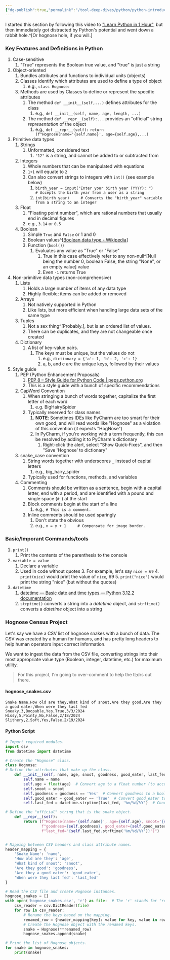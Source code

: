 ```yaml
---
{"dg-publish":true,"permalink":"/tool-deep-dives/python/python-introduction/"}
---
```


I started this section by following this video to ["Learn Python in 1 Hour"](https://www.youtube.com/watch?v=kqtD5dpn9C8), but then immediately got distracted by Python's potential and went down a rabbit hole.^[Or hognose hole, if you will.]

### Key Features and Definitions in Python
1. Case-sensitive
	1. "True" represents the Boolean true value, and "true" is just a string
2. Object-oriented
	1. Bundles attributes and functions to individual units (objects)
	2. Classes identify which attributes are used to define a type of object
		1. e.g., `class Hognose:`
	3. Methods are used by Classes to define or represent the specific attributes
		1. The method `def __init__(self,...)` defines attributes for the class
			1. e.g., `def __init__(self, name, age, length, ...)`
		2. The method `def __repr__(self):...` provides an "official" string *representation* of the object
			1. e.g., `def __repr__(self):`
			   `return (f"Hognose(name='{self.name}', age={self.age},...)`
3. Primitive data types
	1. Strings
		1. Unformatted, considered text
			1. `"12"` is a string, and cannot be added to or subtracted from
	2. Integers
		1. Whole numbers that can be manipulated with equations
		2. `1+1` will equate to `2`
		3. Can also convert strings to integers with `int()` (see example below)
			1. `birth_year = input("Enter your birth year (YYYY): ")     # Accepts the birth year from a user as a string`
			2. `int(birth_year)     # Converts the "birth_year" variable from a string to an integer`
	3. Float
		1. "Floating point number", which are rational numbers that usually end in decimal figures
		2. e.g., `3.14` or `0.5`
	4. Boolean
		1. Simple `True` and `False` or 1 and 0
		2. Boolean values^[[Boolean data type - Wikipedia](https://en.wikipedia.org/wiki/Boolean_data_type)]
		3. Function (`bool()`)
			1. Evaluates any value as "True" or "False"
				1. True in this case effectively refer to any non-null^[Null being the number 0, boolean False, the string "None", or an empty value] value
				2. Even `-1` returns True
4. Non-primitive data types (non-comprehensive)
	1. Lists
		1. Holds a large number of items of any data type
		2. Highly flexible; items can be added or removed
	2. Arrays
		1. Not natively supported in Python
		2. Like lists, but more efficient when handling large data sets of the same type
	3. Tuples
		1. Not a sex thing^[Probably.], but is an ordered list of values.
		2. There can be duplicates, and they are not changeable once created
	4. Dictionary
		1. A list of key-value pairs.
			1. The keys must be unique, but the values do not
				1. e.g., `dictionary = {'a': 1, 'b': 2, 'c': 1}`
				2. a, b, and c are the unique keys, followed by their values
5. Style guide
	1. PEP (Python Enhancement Proposals)
		1. [PEP 8 – Style Guide for Python Code | peps.python.org](https://peps.python.org/pep-0008/)
		2. This is a style guide with a bunch of specific recommendations 
	2. CapWord Convention
		1. When stringing a bunch of words together, capitalize the first letter of each word
			1. e.g. BigHairySpider
		2. Typically reserved for class names
			1. **NOTE**: Sometimes IDEs like PyCharm are too smart for their own good, and will read words like "Hognose" as a violation of this convention (it expects "HogNose")
			2. In PyCharm, if you're working with a term frequently, this can be resolved by adding it to PyCharm's dictionary
				1. Right-click the alert, select "Show Quick-Fixes", and then "Save 'Hognose' to dictionary"
	3. snake_case convention
		1. String words together with underscores `_` instead of capital letters
			1. e.g., big_hairy_spider
		2. Typically used for functions, methods, and variables
	4. Commenting
		1. Comments should be written as a sentence, begin with a capital letter, end with a period, and are identified with a pound and single space (`# `) at the start
		2. Block comments begin at the start of a line
			1. e.g., `# This is a comment.`
		3. Inline comments should be used sparingly
			1. Don't state the obvious
			2. e.g., `x = y + 1     # Compensate for image border.`

### Basic/Imporant Commands/tools
1. `print()`
	1. Print the contents of the parenthesis to the console
2. `variable = value`
	1. Declare a variable
	2. Used in code without quotes
		3. For example, let's say `nice = 69`
		4. `print(nice)` would print the value of `nice`, 69
		5. `print("nice")` would print the string "nice" (but without the quotes)
3. `datetime`
	1. [datetime — Basic date and time types — Python 3.12.2 documentation](https://docs.python.org/3/library/datetime.html)
	2. `strptime()` converts a string into a *datetime* object, and `strftime()` converts a *datetime* object into a string

### Hognose Census Project

Let's say we have a CSV list of hognose snakes with a bunch of data. The CSV was created by a human for humans, and has pretty long headers to help human operators input correct information.

We want to ingest the data from the CSV file, converting strings into their most appropriate value type (Boolean, integer, datetime, etc.) for maximum utility.

> For this project, I'm going to over-comment to help the tl;drs out there.

#### hognose_snakes.csv
```CSV
Snake Name,How old are they,What kind of snout,Are they good,Are they a good eater,When were they last fed
Sneaky,3,Boopable,Yes,True,3/3/2024
Hissy,5,Pointy,No,False,2/18/2024
Slithery,2,Soft,Yes,False,2/19/2024
```

#### Python Script
```Python
# Import required modules.
import csv
from datetime import datetime

# Create the "Hognose" class.
class Hognose:
# Define the attributes that make up the class.
    def __init__(self, name, age, snoot, goodness, good_eater, last_fed):
        self.name = name
        self.age = float(age)  # Convert age to a float number (to account for ages between 0 and 1).
        self.snoot = snoot
        self.goodness = goodness == 'Yes'  # Convert goodness to a boolean.
        self.good_eater = good_eater == 'True'  # Convert good_eater to a boolean.
        self.last_fed = datetime.strptime(last_fed, '%m/%d/%Y')  # Convert last_fed to a datetime object.

# Define the "official" string that is the snake object.
    def __repr__(self):
        return (f"Hognose(name='{self.name}', age={self.age}, snoot='{self.snoot}', "
                f"goodness={self.goodness}, good_eater={self.good_eater}, "
                f"last_fed='{self.last_fed.strftime('%m/%d/%Y')}')")


# Mapping between CSV headers and class attribute names.
header_mapping = {
    'Snake Name': 'name',
    'How old are they': 'age',
    'What kind of snout': 'snoot',
    'Are they good': 'goodness',
    'Are they a good eater': 'good_eater',
    'When were they last fed': 'last_fed'
}

# Read the CSV file and create Hognose instances.
hognose_snakes = []
with open('hognose_snakes.csv', 'r') as file:  # The 'r' stands for "read".
    csv_reader = csv.DictReader(file)
    for row in csv_reader:
        # Rename the keys based on the mapping.
        renamed_row = {header_mapping[key]: value for key, value in row.items()}
        # Create the Hognose object with the renamed keys.
        snake = Hognose(**renamed_row)
        hognose_snakes.append(snake)

# Print the list of Hognose objects.
for snake in hognose_snakes:
    print(snake)

```
